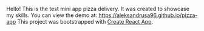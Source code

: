 Hello! This is the test mini app pizza delivery.
It was created to showcase my skills.
You can view the demo at: https://aleksandrusa96.github.io/pizza-app
This project was bootstrapped with [Create React App](https://github.com/facebook/create-react-app).
